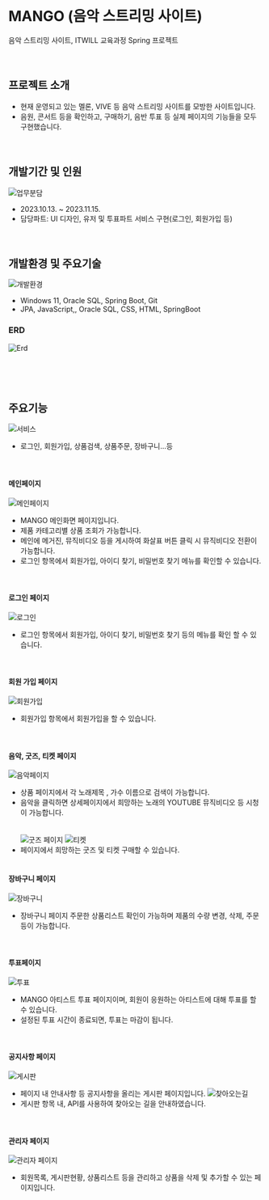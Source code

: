 <br/><br/><br/>

# MANGO (음악 스트리밍 사이트)
음악 스트리밍 사이트, ITWILL 교육과정 Spring 프로젝트
<br/><br/><br/>

## 프로젝트 소개
* 현재 운영되고 있는 멜론, VIVE 등 음악 스트리밍 사이트를 모방한 사이트입니다. 
* 음원, 콘서트 등을 확인하고, 구매하기, 음반 투표 등 실제 페이지의 기능들을 모두 구현했습니다.
<br/><br/><br/>

## 개발기간 및 인원
![업무분담](https://github.com/CHAERINYOU/Portfolio/assets/133833066/cd805d47-d815-47fb-9943-bd5733b591c1)
* 2023.10.13. ~ 2023.11.15.
* 담당파트: UI 디자인, 유저 및 투표파트 서비스 구현(로그인, 회원가입 등)
<br/><br/><br/>

## 개발환경 및 주요기술
![개발환경](https://github.com/CHAERINYOU/Portfolio/assets/133833066/b4c26e64-da17-4207-9cba-772bbda35ebd)
* Windows 11, Oracle SQL, Spring Boot, Git
* JPA, JavaScript,, Oracle SQL, CSS, HTML, SpringBoot 
### ERD
![Erd](https://github.com/CHAERINYOU/Portfolio/assets/133833066/d8235289-996b-425a-8fc1-b5ed4b12d848)

<br/><br/><br/>

## 주요기능
![서비스](https://github.com/CHAERINYOU/Portfolio/assets/133833066/b0d1ef7a-5a57-447f-b479-6d331f99cec3)
* 로그인, 회원가입, 상품검색, 상품주문, 장바구니...등
<br/><br/><br/>

#### 메인페이지

![메인페이지](https://github.com/2023-05-JAVA-DEVELOPER-143/web-project-team2-bbbb/assets/133833066/322e25ca-2f1a-4f00-8142-d7dfce62e1c8)
*  MANGO 메인화면 페이지입니다.
*  제품 카테고리별 상품 조회가 가능합니다.
*  메인에 메거진, 뮤직비디오 등을 게시하여 화살표 버튼 클릭 시 뮤직비디오 전환이 가능합니다.
*  로그인 항목에서 회원가입, 아이디 찾기, 비밀번호 찾기 메뉴를 확인할 수 있습니다. 
<br/><br/><br/>

#### 로그인 페이지

![로그인](https://github.com/2023-05-JAVA-DEVELOPER-143/web-project-team2-bbbb/assets/133833066/f99b8fff-ddf5-4dea-85f0-e53ec9d5e461)
* 로그인 항목에서 회원가입, 아이디 찾기, 비밀번호 찾기 등의 메뉴를 확인 할 수 있습니다.
<br/><br/><br/>

#### 회원 가입 페이지
![회원가입](https://github.com/2023-05-JAVA-DEVELOPER-143/web-project-team2-bbbb/assets/133833066/5ad72c63-46fb-4985-97d7-255d7eee0d9c)
* 회원가입 항목에서 회원가입을 할 수 있습니다.<br/><br/><br/>


#### 음악, 굿즈, 티켓 페이지
![음악페이지](https://github.com/2023-05-JAVA-DEVELOPER-143/web-project-team2-bbbb/assets/133833066/fb8f5d92-3985-4b66-9e7b-95bf08a1c38d)
* 상품 페이지에서 각 노래제목 , 가수 이름으로 검색이 가능합니다.
* 음악을 클릭하면 상세페이지에서 희망하는 노래의 YOUTUBE 뮤직비디오 등 시청이 가능합니다.<br/><br/><br/>
![굿즈 페이지](https://github.com/2023-05-JAVA-DEVELOPER-143/web-project-team2-bbbb/assets/133833066/e5b2b4f9-3743-4812-ba2a-8037071fd3e4)
![티켓](https://github.com/2023-05-JAVA-DEVELOPER-143/web-project-team2-bbbb/assets/133833066/c0a2eb2f-940f-4b58-b2ea-05954400e25b)
* 페이지에서 희망하는 굿즈 및 티켓 구매할 수 있습니다.<br/><br/>


#### 장바구니 페이지
![장바구니](https://github.com/2023-05-JAVA-DEVELOPER-143/web-project-team2-bbbb/assets/133833066/fd465633-8dbb-4701-b003-9ef8d48e53e3)
* 장바구니 페이지 주문한 상품리스트 확인이 가능하며 제품의 수량 변경, 삭제, 주문 등이 가능합니다.<br/><br/><br/>

#### 투표페이지
![투표](https://github.com/2023-05-JAVA-DEVELOPER-143/web-project-team2-bbbb/assets/133833066/bca7d131-f1f9-462e-b682-e9c0df2b6018)
* MANGO 아티스트 투표 페이지이며, 회원이 응원하는 아티스트에 대해 투표를 할 수 있습니다.
* 설정된 투표 시간이 종료되면, 투표는 마감이 됩니다. <br/><br/><br/>

#### 공지사항 페이지
![게시판](https://github.com/2023-05-JAVA-DEVELOPER-143/web-project-team2-bbbb/assets/133833066/3db2d3ef-33f3-4ac6-bd3f-c5ca327232b4)
* 페이지 내 안내사항 등 공지사항을 올리는 게시판 페이지입니다.
![찾아오는길](https://github.com/2023-05-JAVA-DEVELOPER-143/web-project-team2-bbbb/assets/133833066/eefab367-622d-4bde-9258-d31ac6ef083b)
* 게시판 항목 내, API를 사용하여 찾아오는 길을 안내하였습니다.<br/><br/><br/>


#### 관리자 페이지
![관리자 페이지](https://github.com/2023-05-JAVA-DEVELOPER-143/web-project-team2-bbbb/assets/133833066/2840e70c-7cd5-46af-afcc-429f289bc70c)
* 회원목록, 게시판현황, 상품리스트 등을 관리하고 상품을 삭제 및 추가할 수 있는 페이지입니다.<br/><br/><br/>
